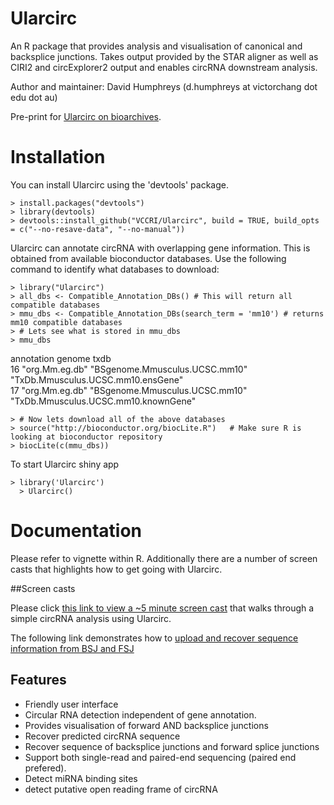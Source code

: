 # Ularcirc
An R package that provides analysis and visualisation of canonical and backsplice junctions.
Takes output provided by the STAR aligner as well as CIRI2 and circExplorer2 output and enables circRNA downstream analysis.

Author and maintainer: David Humphreys (d.humphreys  at      victorchang  dot   edu   dot    au)

Pre-print for [Ularcirc on bioarchives](https://www.biorxiv.org/content/early/2018/05/15/318436). 

# Installation
You can install Ularcirc using the 'devtools' package.  

    > install.packages("devtools")
    > library(devtools)
    > devtools::install_github("VCCRI/Ularcirc", build = TRUE, build_opts = c("--no-resave-data", "--no-manual"))

Ularcirc can annotate circRNA with overlapping gene information. This is obtained from available 
bioconductor databases. Use the following command to identify what databases to download:

    > library("Ularcirc")
    > all_dbs <- Compatible_Annotation_DBs() # This will return all compatible databases
    > mmu_dbs <- Compatible_Annotation_DBs(search_term = 'mm10') # returns mm10 compatible databases
    > # Lets see what is stored in mmu_dbs
    > mmu_dbs
   annotation     genome                         txdb                                
16 "org.Mm.eg.db" "BSgenome.Mmusculus.UCSC.mm10" "TxDb.Mmusculus.UCSC.mm10.ensGene"  
17 "org.Mm.eg.db" "BSgenome.Mmusculus.UCSC.mm10" "TxDb.Mmusculus.UCSC.mm10.knownGene"
    
    > # Now lets download all of the above databases
    > source("http://bioconductor.org/biocLite.R")   # Make sure R is looking at bioconductor repository
    > biocLite(c(mmu_dbs))
    
    
To start Ularcirc shiny app

    > library('Ularcirc')
	  > Ularcirc()

	
# Documentation
Please refer to vignette within R. Additionally  there are a number of screen casts that highlights how to get going with Ularcirc.

##Screen casts

Please click [this link to view a ~5 minute screen cast](https://youtu.be/96rcxlh_aLA) that walks through a simple circRNA analysis using Ularcirc.

The following link demonstrates how to [upload and recover sequence information from BSJ and FSJ](https://youtu.be/txWAI-LJCVw)


##  Features

* Friendly user interface
* Circular RNA detection independent of gene annotation.
* Provides visualisation of forward AND backsplice junctions
* Recover predicted circRNA sequence
* Recover sequence of backsplice junctions and forward splice junctions
* Support both single-read and paired-end sequencing (paired end prefered).
* Detect miRNA binding sites
* detect putative open reading frame of circRNA
